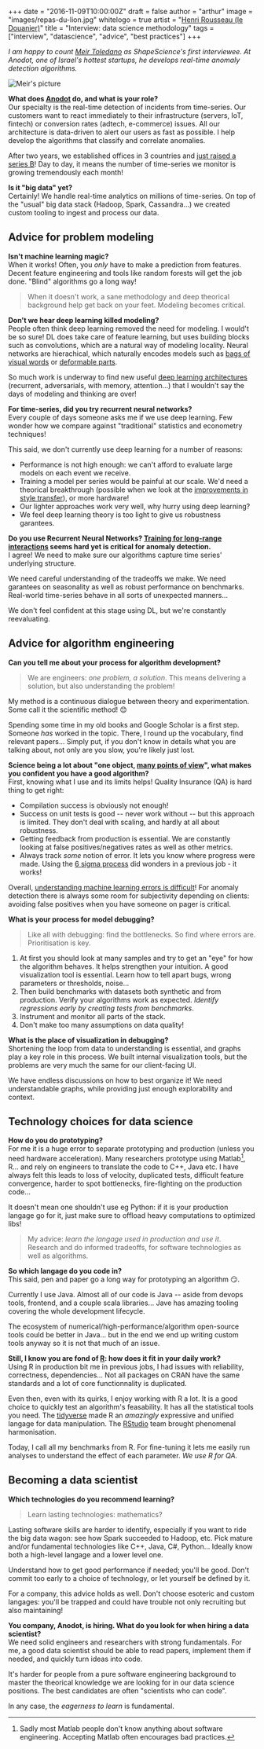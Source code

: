 +++
date = "2016-11-09T10:00:00Z"
draft = false
author = "arthur"
image = "images/repas-du-lion.jpg"
whitelogo = true
artist = "[Henri Rousseau (le Douanier)](http://metmuseum.org/art/collection/search/438822?sortBy=Relevance&amp;ft=douanier&amp;offset=0&amp;rpp=20&amp;pos=1)"
title = "Interview: data science methodology"
tags = ["interview", "datascience", "advice", "best practices"]
+++

*I am happy to count [Meir Toledano](https://il.linkedin.com/in/meirtoledano/en) as ShapeScience's first interviewee. At Anodot, one of Israel's hottest startups, he develops real-time anomaly detection algorithms.*

<!--more-->

![Meir's picture](/images/meir-small.jpg)

**What does [Anodot](http://www.anodot.com/) do, and what is your role?**<br>
Our specialty is the real-time detection of incidents from time-series. Our customers want to react immediately to their infrastructure (servers, IoT, fintech) or conversion rates (adtech, e-commerce) issues. All our architecture is data-driven to alert our users as fast as possible. I help develop the algorithms that classify and correlate anomalies.

After two years, we established offices in 3 countries and [just raised a series B](http://www.anodot.com/anodot-news/anodot-secures-8m-in-funding/)! Day to day, it means the number of time-series we monitor is growing tremendously each month!

**Is it "big data" yet?**<br>
Certainly! We handle real-time analytics on millions of time-series.
On top of the "usual" big data stack (Hadoop, Spark, Cassandra...) we created custom tooling to ingest and process our data.

## Advice for problem modeling
**Isn't machine learning magic?**<br>
When it works! Often, you *only* have to make a prediction from features.
Decent feature engineering and tools like random forests will get the job done. "Blind" algorithms go a long way!

> When it doesn't work, a sane methodology and deep theorical background help get back on your feet. Modeling becomes critical.

**Don't we hear deep learning killed modeling?**<br>
People often think deep learning removed the need for modeling. I would't be so sure! DL does take care of feature learning, but uses building blocks such as convolutions, which are a natural way of modeling locality. Neural networks are hierachical, which naturally encodes models such as [bags of visual words](https://en.wikipedia.org/wiki/Bag-of-words_model_in_computer_vision) or [deformable parts](https://people.eecs.berkeley.edu/~rbg/papers/Object-Detection-with-Discriminatively-Trained-Part-Based-Models--Felzenszwalb-Girshick-McAllester-Ramanan.pdf).

So much work is underway to find new useful [deep learning architectures](http://www.asimovinstitute.org/neural-network-zoo/) (recurrent, adversarials, with memory, attention...) that I wouldn't say the days of modeling and thinking are over!

**For time-series, did you try recurrent neural networks?**<br>
Every couple of days someone asks me if we use deep learning. Few wonder how we compare against "traditional" statistics and econometry techniques!

This said, we don't currently use deep learning for a number of reasons:

- Performance is not high enough: we can't afford to evaluate large models on each event we receive.
- Training a model per series would be painful at our scale. We'd need a theorical breakthrough (possible when we look at the [improvements in style transfer](https://research.googleblog.com/2016/10/supercharging-style-transfer.html)), or more hardware!
- Our lighter approaches work very well, why hurry using deep learning?
- We feel deep learning theory is too light to give us robustness garantees. 

**Do you use Recurrent Neural Networks? [Training for long-range interactions](https://www.cs.toronto.edu/~hinton/csc2535/notes/lec10new.pdf) seems hard yet is critical for anomaly detection.**<br>
I agree! We need to make sure our algorithms capture time series' underlying structure.

We need careful understanding of the tradeoffs we make. We need garantees on seasonality as well as robust performance on benchmarks. Real-world time-series behave in all sorts of unexpected manners...

We don't feel confident at this stage using DL, but we're constantly reevaluating.


## Advice for algorithm engineering

**Can you tell me about your process for algorithm development?**<br>

> We are engineers: *one problem, a solution*. This means delivering a solution, but also understanding the problem!

My method is a continuous dialogue between theory and experimentation. Some call it the scientific method! 😊

Spending some time in my old books and Google Scholar is a first step. Someone *has* worked in the topic. There, I round up the vocabulary, find relevant papers... Simply put, if you don't know in details what you are talking about, not only are you slow, you're likely just lost.
<!-- In past projects I witnessed colleagues waste months unaware of better approaches or frameworks... -->

**Science being a lot about "one object, [many points of view](https://shapescience.xyz/blog/perspectives-on-pathfinding-algorithms-networks/)", what makes you confident you have a good algorithm?**<br>
First, knowing what I use and its limits helps! Quality Insurance (QA) is hard thing to get right:

- Compilation success is obviously not enough!
- Success on unit tests is good -- never work without -- but this approach is limited. They don't deal with scaling, and hardly at all about robustness.
- Getting feedback from production is essential. We are constantly looking at false positives/negatives rates as well as other metrics.
- Always track *some* notion of error. It lets you know where progress were made. Using the [6 sigma process](https://fr.wikipedia.org/wiki/Six_Sigma) did wonders in a previous job - it works!

Overall, [understanding machine learning errors is difficult](https://shapescience.xyz/blog/the-shortcomings-of-data-science/)! For anomaly detection there is always some room for subjectivity depending on clients: avoiding false positives when you have someone on pager is critical.

**What is your process for model debugging?**<br>

> Like all with debugging: find the bottlenecks. So find where errors are. Prioritisation is key.

1. At first you should look at many samples and try to get an "eye" for how the algorithm behaves. It helps strengthen your intuition. A good visualization tool is essential. Learn how to tell apart bugs, wrong parameters or thresholds, noise...
2. Then build benchmarks with datasets both synthetic and from production. Verify your algorithms work as expected. *Identify regressions early by creating tests from benchmarks*.
3. Instrument and monitor all parts of the stack.
4. Don't make too many assumptions on data quality!

**What is the place of visualization in debugging?**<br>
Shortening the loop from data to understanding is essential, and graphs play a key role in this process. We built internal visualization tools, but the problems are very much the same for our client-facing UI.

We have endless discussions on how to best organize it! We need understandable graphs, while providing just enough explorability and context.


## Technology choices for data science
**How do you do prototyping?**<br>
For me it is a huge error to separate prototyping and production (unless you need hardware acceleration). Many researchers prototype using Matlab[^matlab], R... and rely on engineers to translate the code to C++, Java etc. I have always felt this leads to loss of velocity, duplicated tests, difficult feature convergence, harder to spot bottlenecks, fire-fighting on the production code...

It doesn't mean one shouldn't use eg Python: if it is your production langage go for it, just make sure to offload heavy computations to optimized libs!

> My advice: *learn the langage used in production and use it*.<br>
> Research and do informed tradeoffs, for software technologies as well as algorithms.

[^matlab]: Sadly most Matlab people don't know anything about software engineering. Accepting Matlab often encourages bad practices.

**So which langage do you code in?**<br>
This said, pen and paper go a long way for prototyping an algorithm 😏.

Currently I use Java. Almost all of our code is Java -- aside from devops tools, frontend, and a couple scala libraries... Jave has amazing tooling covering the whole development lifecycle.

The ecosystem of numerical/high-performance/algorithm open-source tools could be better in Java... but in the end we end up writing custom tools anyway so it is not that much of an issue.

**Still, I know you are fond of [R](https://www.r-project.org/): how does it fit in your daily work?**<br>
Using R in production bit me in previous jobs, I had issues with reliability, correctness, dependencies... Not all packages on CRAN have the same standards and a lot of core functionnality is duplicated.

Even then, even with its quirks, I enjoy working with R a lot. It is a good choice to quickly test an algorithm's feasability. It has all the statistical tools you need. The [tidyverse](https://blog.rstudio.org/2016/09/15/tidyverse-1-0-0/) made R an *amazingly* expressive and unified langage for data manipulation. The [RStudio](https://rstudio.com) team brought phenomenal harmonisation.

Today, I call all my benchmarks from R. For fine-tuning it lets me easily run analyses to understand the effect of each parameter. *We use R for QA.*

## Becoming a data scientist 
**Which technologies do you recommend learning?**<br>

> Learn lasting technologies: mathematics?

Lasting software skills are harder to identify, especially if you want to ride the big data wagon: see how Spark succeeded to Hadoop, etc. Pick mature and/or fundamental technologies like C++, Java, C#, Python... Ideally know both a high-level langage and a lower level one.

Understand how to get good performance if needed; you'll be good. Don't commit too early to a choice of technology, or let yourself be defined by it.

For a company, this advice holds as well. Don't choose esoteric and custom langages: you'll be trapped and could have trouble not only recruiting but also maintaining!

**You company, Anodot, is hiring. What do you look for when hiring a data scientist?**<br>
We need solid engineers and researchers with strong fundamentals. For me, a good data scientist should be able to read papers, implement them if needed, and quickly turn ideas into code.

It's harder for people from a pure software engineering background to master the theorical knowledge we are looking for in our data science positions. The best candidates are often "scientists who can code".

In any case, the *eagerness to learn* is fundamental.

